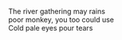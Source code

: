 The river gathering may rains    
poor monkey, you too could use    
Cold pale eyes pour tears    


